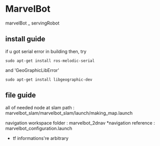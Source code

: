 # MarvelBot
marvelBot _ servingRobot
## install guide 
if u got serial error in building then, try

    sudo apt-get install ros-melodic-serial

and  'GeoGraphicLibError' 

    sudo apt-get install libgeographic-dev


## file guide 

all of needed node at slam path : 
marvelbot_slam/marvelbot_slam/launch/making_map.launch


navigation workspace folder :
marvelbot_2dnav
*navigation reference : marvelbot_configuration.launch 
* tf informations're arbitrary
